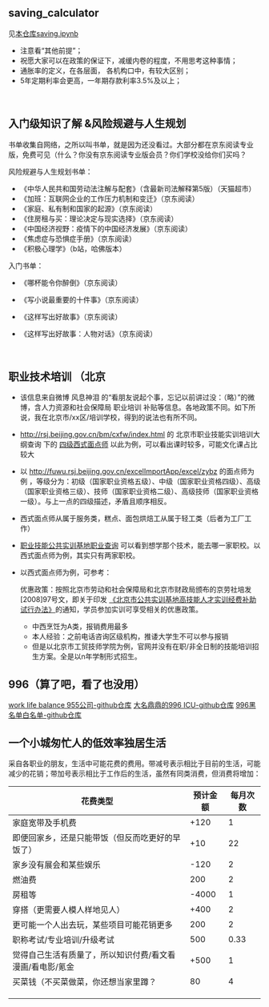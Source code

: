 ## saving_calculator

见[本仓库saving.ipynb](https://github.com/shumil573/35-/blob/main/saving.ipynb)

+ 注意看“其他前提”；
+ 祝愿大家可以在政策的保证下，减缓内卷的程度，不用思考这种事情；
+ 通胀率的定义，在各层面， 各机构口中，有较大区别；
+ 5年定期利率会更高，一年期存款利率3.5%及以上；

<br>

## 入门级知识了解 &风险规避与人生规划
书单收集自网络，之所以叫书单，就是因为还没看过。大部分都在京东阅读专业版，免费可见（什么？你没有京东阅读专业版会员？你们学校没给你们买吗？

风险规避与人生规划书单：

+ 《中华人民共和国劳动法注解与配套》（含最新司法解释第5版）（天猫超市）
+  《加班：互联网企业的工作压力机制和变迁》（京东阅读）
+ 《家庭、私有制和国家的起源》（京东阅读）
+ 《住房租与买：理论决定与现实选择》（京东阅读）
+ 《中国经济视野：疫情下的中国经济发展》（京东阅读）
+ 《焦虑症与恐惧症手册》（京东阅读）
+ 《积极心理学》（b站，哈佛版本）

入门书单：

+ 《哪杯能令你醉倒》（京东阅读）

+ 《写小说最重要的十件事》（京东阅读）

+ 《这样写出好故事》（京东阅读）

+ 《这样写出好故事：人物对话》（京东阅读）

<br>

## 职业技术培训 （北京
+ 该信息来自微博 风息神泪 的“看朋友说起个事，忘记以前讲过没：（略）”的微博，含人力资源和社会保障局 职业培训  补贴等信息。各地政策不同。如下所说，我在北京市/xx区/培训学校，得到的说法也有所不同。

+ http://rsj.beijing.gov.cn/bm/cxfw/index.html  的 北京市职业技能实训培训大纲查询 下的 [四级西式面点师](http://fuwu.rsj.beijing.gov.cn/excelImportApp/excel/pxdg) 以此为例，可以看出课时较多，可能文化课占比较大

+ 以 http://fuwu.rsj.beijing.gov.cn/excelImportApp/excel/zybz 的面点师为例 ，等级分为：初级（国家职业资格五级）、中级（国家职业资格四级）、高级（国家职业资格三级）、技师（国家职业资格二级）、高级技师（国家职业资格一级）。与上一点的四级描述，矛盾且顺序相反。

+ 西式面点师从属于服务类，糕点、面包烘焙工从属于轻工类（后者为工厂工作）

+ [职业技能公共实训基地职业查询](http://rsj.beijing.gov.cn/ywsite/ggsxjd/cxfw/) 可以看到想学那个技术，能去哪一家职校。以西式面点师为例，其实只有两家职校。

+ 以西式面点师为例，可参考：

  优惠政策：按照北京市劳动和社会保障局和北京市财政局颁布的京劳社培发[2008]97号文，即关于印发 [《北京市公共实训基地高技能人才实训经费补助试行办法》](http://rsj.beijing.gov.cn/xxgk/zcwj/202112/t20211221_2566108.html)的通知，学员参加实训可享受相关的优惠政策。
  
  + 中西烹饪为A类，报销费用最多
  + 本人经验：之前电话咨询区级机构，推诿大学生不可以参与报销
  + 但是以北京市工贸技师学院为例，官网并没有在职/非全日制的技能培训招生方案。全是以n年学制形式招生。
  
  
  
  

## 996（算了吧，看了也没用）
[work life balance 955公司-github仓库](https://github.com/formulahendry/955.WLB)
[大名鼎鼎的996 ICU-github仓库](https://github.com/996icu/996.ICU)
[996黑名单白名单-github仓库](https://github.com/fengT-T/996_list "黑名单看不完 白名单短得用不上")



## 一个小城匆忙人的低效率独居生活

采自各职业的朋友，生活中可能花费的费用。带减号表示相比于目前的生活，可能减少的花销；带加号表示相比于工作后的生活，虽然有同类消费，但消费将增加：

| 花费类型                                                  | 预计金额 | 每月次数 |
| --------------------------------------------------------- | -------- | -------- |
| 家庭宽带及手机费                                          | +120     | 1        |
| 即便回家乡，还是只能带饭（但反而吃更好的早饭了）          | +10      | 22       |
| 家乡没有展会和某些娱乐                                    | -120     | 2        |
| 燃油费                                                    | 200      | 2        |
| 房租等                                                    | -4000    | 1        |
| 穿搭（更需要人模人样地见人）                              | +400     | 2        |
| 更可能一个人出去玩，某些项目可能花销更多                  | 200      | 2        |
| 职称考试/专业培训/升级考试                                | 500      | 0.33     |
| 觉得自己生活有质量了，所以知识付费/看文看漫画/看电影/氪金 | +500     | 1        |
| 买菜钱（不买菜做菜，你还想当家里蹲？                      | 80       | 4        |
|                                                           |          |          |
|                                                           |          |          |
|                                                           |          |          |

